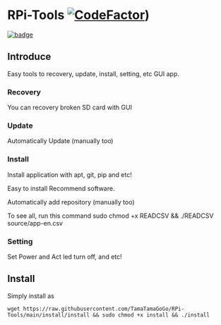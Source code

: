# RPi-Tools [![CodeFactor](https://www.codefactor.io/repository/github/tamatamagogo/rpi-tools/badge/main)](https://www.codefactor.io/repository/github/tamatamagogo/rpi-tools/overview/main))

[![badge](https://github.com/TamaTamaGoGo/RPi-Tools/blob/latest/img/icon/RPi-Store.svg?raw=true)](https://github.com/TamaTamaGoGo/RPi-Tools/blob/latest/apps/manual/RPi-Tools.md)

## Introduce

Easy tools to recovery, update, install, setting, etc GUI app.

### Recovery

You can recovery broken SD card with GUI

### Update

Automatically Update (manually too)

### Install

Install application with apt, git, pip and etc!

Easy to install Recommend software.

Automatically add repository (manually too)

To see all, run this command sudo chmod +x READCSV && ./READCSV
source/app-en.csv

### Setting

Set Power and Act led turn off, and etc!

## Install

Simply install as

    wget https://raw.githubusercontent.com/TamaTamaGoGo/RPi-Tools/main/install/install && sudo chmod +x install && ./install
